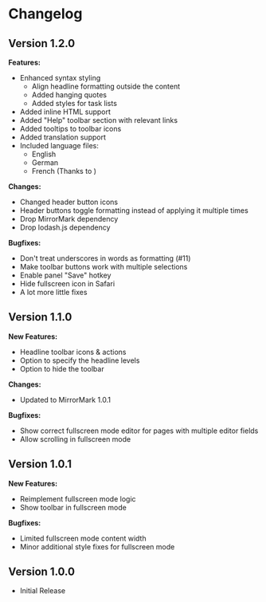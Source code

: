 # Changelog

## Version 1.2.0

**Features:**

* Enhanced syntax styling
  * Align headline formatting outside the content
  * Added hanging quotes
  * Added styles for task lists
* Added inline HTML support
* Added "Help" toolbar section with relevant links
* Added tooltips to toolbar icons
* Added translation support
* Included language files:
  * English
  * German
  * French (Thanks to )

**Changes:**

* Changed header button icons
* Header buttons toggle formatting instead of applying it multiple times
* Drop MirrorMark dependency
* Drop lodash.js dependency

**Bugfixes:**

* Don't treat underscores in words as formatting (#11)
* Make toolbar buttons work with multiple selections
* Enable panel "Save" hotkey
* Hide fullscreen icon in Safari
* A lot more little fixes

## Version 1.1.0

**New Features:**

* Headline toolbar icons & actions
* Option to specify the headline levels
* Option to hide the toolbar

**Changes:**

* Updated to MirrorMark 1.0.1

**Bugfixes:**

* Show correct fullscreen mode editor for pages with multiple editor fields
* Allow scrolling in fullscreen mode

## Version 1.0.1

**New Features:**

* Reimplement fullscreen mode logic
* Show toolbar in fullscreen mode

**Bugfixes:**

* Limited fullscreen mode content width
* Minor additional style fixes for fullscreen mode

## Version 1.0.0

* Initial Release
